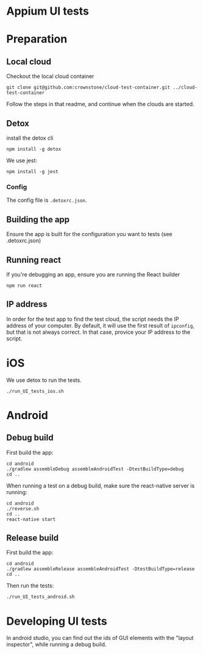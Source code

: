 # Appium UI tests

# Preparation


## Local cloud

Checkout the local cloud container

```
git clone git@github.com:crownstone/cloud-test-container.git ../cloud-test-container
```

Follow the steps in that readme, and continue when the clouds are started.

## Detox

install the detox cli
```
npm install -g detox
```

We use jest:
```
npm install -g jest
```

### Config

The config file is `.detoxrc.json`.

## Building the app

Ensure the app is built for the configuration you want to tests (see .detoxrc.json)

## Running react

If you're debugging an app, ensure you are running the React builder
```
npm run react
```

## IP address

In order for the test app to find the test cloud, the script needs the IP address of your computer.
By default, it will use the first result of `ipconfig`, but that is not always correct. In that case, provice your IP address to the script.

# iOS

We use detox to run the tests.

```
./run_UI_tests_ios.sh
```

# Android

## Debug build

First build the app:
```
cd android
./gradlew assembleDebug assembleAndroidTest -DtestBuildType=debug
cd ..
```

When running a test on a debug build, make sure the react-native server is running:
```
cd android
./reverse.sh
cd ..
react-native start
```

## Release build

First build the app:
```
cd android
./gradlew assembleRelease assembleAndroidTest -DtestBuildType=release
cd ..
```

Then run the tests:
```
./run_UI_tests_android.sh
```



# Developing UI tests

In android studio, you can find out the ids of GUI elements with the "layout inspector", while running a debug build.


